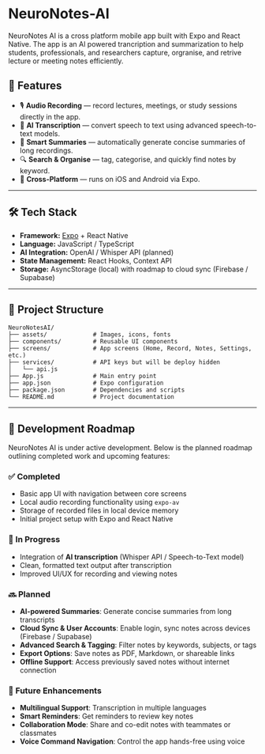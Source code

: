 # NeuroNotes-AI
NeuroNotes AI is a cross platform mobile app built with Expo and React Native. The app is an AI powered trancription and summarization to help students, professionals, and researchers capture, orgranise, and retrive lecture or meeting notes efficiently.

## 🚀 Features
- 🎙 **Audio Recording** — record lectures, meetings, or study sessions directly in the app.  
- 🤖 **AI Transcription** — convert speech to text using advanced speech-to-text models.  
- 📝 **Smart Summaries** — automatically generate concise summaries of long recordings.  
- 🔍 **Search & Organise** — tag, categorise, and quickly find notes by keyword.  
- 📱 **Cross-Platform** — runs on iOS and Android via Expo.  

---

## 🛠 Tech Stack
- **Framework:** [Expo](https://expo.dev/) + React Native  
- **Language:** JavaScript / TypeScript  
- **AI Integration:** OpenAI / Whisper API (planned)  
- **State Management:** React Hooks, Context API  
- **Storage:** AsyncStorage (local) with roadmap to cloud sync (Firebase / Supabase)  

---

## 📂 Project Structure
```plaintext
NeuroNotesAI/
├── assets/             # Images, icons, fonts
├── components/         # Reusable UI components
├── screens/            # App screens (Home, Record, Notes, Settings, etc.)
├── services/           # API keys but will be deploy hidden
│   └── api.js
├── App.js              # Main entry point
├── app.json            # Expo configuration
├── package.json        # Dependencies and scripts
└── README.md           # Project documentation
`````
---

## 🧪 Development Roadmap
NeuroNotes AI is under active development. Below is the planned roadmap outlining completed work and upcoming features:

### ✅ Completed
- Basic app UI with navigation between core screens  
- Local audio recording functionality using `expo-av`  
- Storage of recorded files in local device memory  
- Initial project setup with Expo and React Native  

### 🚧 In Progress
- Integration of **AI transcription** (Whisper API / Speech-to-Text model)  
- Clean, formatted text output after transcription  
- Improved UI/UX for recording and viewing notes  

### 🔜 Planned
- **AI-powered Summaries**: Generate concise summaries from long transcripts  
- **Cloud Sync & User Accounts**: Enable login, sync notes across devices (Firebase / Supabase)  
- **Advanced Search & Tagging**: Filter notes by keywords, subjects, or tags  
- **Export Options**: Save notes as PDF, Markdown, or shareable links  
- **Offline Support**: Access previously saved notes without internet connection  

### 🌟 Future Enhancements
- **Multilingual Support**: Transcription in multiple languages  
- **Smart Reminders**: Get reminders to review key notes  
- **Collaboration Mode**: Share and co-edit notes with teammates or classmates  
- **Voice Command Navigation**: Control the app hands-free using voice  
